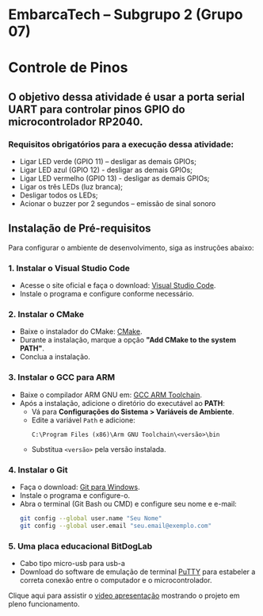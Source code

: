 # EmbarcaTech – Subgrupo 2 (Grupo 07)

# Controle de Pinos

## O objetivo dessa atividade é usar a porta serial UART para controlar pinos GPIO do microcontrolador RP2040.

### Requisitos obrigatórios para a execução dessa atividade:

- Ligar LED verde (GPIO 11) – desligar as demais GPIOs;
- Ligar LED azul (GPIO 12) - desligar as demais GPIOs;
- Ligar LED vermelho (GPIO 13) - desligar as demais GPIOs;
- Ligar os três LEDs (luz branca);
- Desligar todos os LEDs;
- Acionar o buzzer por 2 segundos – emissão de sinal sonoro

## Instalação de Pré-requisitos

Para configurar o ambiente de desenvolvimento, siga as instruções abaixo:

### 1. Instalar o Visual Studio Code
- Acesse o site oficial e faça o download: [Visual Studio Code](https://code.visualstudio.com/).
- Instale o programa e configure conforme necessário.

### 2. Instalar o CMake
- Baixe o instalador do CMake: [CMake](https://cmake.org/download/).
- Durante a instalação, marque a opção **"Add CMake to the system PATH"**.
- Conclua a instalação.

### 3. Instalar o GCC para ARM
- Baixe o compilador ARM GNU em: [GCC ARM Toolchain](https://developer.arm.com/tools-and-software/open-source-software/developer-tools/gnu-toolchain/gnu-rm).
- Após a instalação, adicione o diretório do executável ao **PATH**:
  - Vá para **Configurações do Sistema > Variáveis de Ambiente**.
  - Edite a variável `Path` e adicione:
    ```
    C:\Program Files (x86)\Arm GNU Toolchain\<versão>\bin
    ```
  - Substitua `<versão>` pela versão instalada.

### 4. Instalar o Git
- Faça o download: [Git para Windows](https://git-scm.com/).
- Instale o programa e configure-o.
- Abra o terminal (Git Bash ou CMD) e configure seu nome e e-mail:
  ```bash
  git config --global user.name "Seu Nome"
  git config --global user.email "seu.email@exemplo.com"

### 5. Uma placa educacional BitDogLab
 - Cabo tipo micro-usb para usb-a 
 - Download do software de emulação de terminal [PuTTY](https://www.putty.org/?paipat) para estabeler a correta conexão entre o computador e o microcontrolador.

 Clique aqui para assistir o [video apresentação](https://www.youtube.com/shorts/YJ0LYrJohTs) mostrando o projeto em pleno funcionamento. 